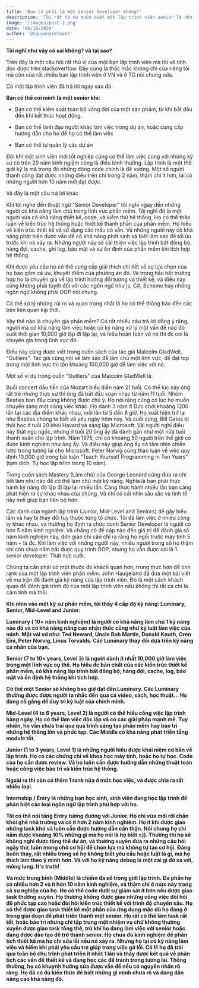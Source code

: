 ```yaml
---
title: 'Bạn có phải là một senior developer không?'
description: 'Tôi rất tò mò muốn biết một lập trình viên senior là như thế nào vì hiển nhiên chẳng có định nghĩa nào cho thuật ngữ này cả. Tôi đã tiến hành theo dõi các bạn trẻ độ tuổi từ 22-23 mà những người mà tự gọi mình là lập trình viên senior X hay lập trình viên senior Y. Với tôi một senior ít nhất phải có 10 năm kinh ngiệm trong lĩnh vực lập trình, đó là điều kiện cần để được coi là một senior. Và câu hỏi đặt ra ở đây là...'
image: '/images/post-2.png'
date: '06/10/2024'
author: '@nguyenvietmanh'
---
```


<strong>Tôi nghĩ như vậy có sai không? và tại sao?</strong>

Trên đây là một câu hỏi rất thú vị của một bạn lập trình viên mà tôi vô tình đọc được trên stackoverflow. Đây cũng là thắc mắc không chỉ của riêng tôi mà còn của rất nhiều bạn lập trình viên ở VN và ở TG nói chung nữa.

Có một lập trình viên đã trả lời ngay sau đó.

<strong>Bạn có thể coi mình là một senior khi:</strong>

- Bạn có thể kiểm soát toàn bộ vòng đời của một sản phẩm, từ khi bắt đầu đến khi kết thúc hoạt động.

- Bạn có thể lãnh đạo người khác làm việc trong dự án, hoặc cung cấp hướng dẫn cho họ để họ có thể làm việc

- Bạn có thể tự quản lý các dự án

Đôi khi một sinh viên mới tốt nghiệp cũng có thể làm việc cùng với những kỹ sư có trên 20 năm kinh ngiệm cũng là điều bình thường. Lập trình là một thế giới kỳ lạ mà trong đó những dòng code chính là đế vương. Một số người thành công đạt được những điều trên chỉ trong 2 năm, thậm chí ít hơn, lại có những người hơn 10 năm mới đạt được.

Và đây là một câu trả lời khác

Khi tôi nghe đến thuật ngữ "Senior Developer" tôi nghĩ ngay đến những người có khả năng làm chủ trong lĩnh vực phần mềm. Tôi nghĩ đó là một người vừa có khả năng thiết kế, code, và kiểm thử hệ thống. Họ có thể thảo luận về kiến trúc hệ thống hoặc thiết kế thành phần của phần mềm. Họ hiểu về kiến trúc thiết kế và sử dụng các mấu có sẵn. Và những người này có khả năng phát hiện được vấn đề có khả năng phát sinh và biết làm sao để tối ứu trước khi nó xảy ra. Những người này sẽ cải thiện việc lập trình bất đồng bộ, hàng đợi, cache, ghi log, bảo mật và sự ổn định của phần mềm khi tích hợp hệ thống.

Khi được yêu cầu họ có thể cung cấp giải thích chi tiết về sự lựa chọn của họ bao gồm cả ưu, khuyết điểm của phương án đó. Và trong hầu hết trường hợp họ là chuyên gia về lập trình hướng đối tượng và thiết kế, và điều này cũng không phải tuyệt đối với các ngôn ngữ như js, C#, Scheme hay những ngôn ngữ không phải OOP nói chung.

Có thể xử lý những rủi ro và quan trọng nhất là họ có thể thông báo đến các bên liên quan kịp thời.

Vậy thế nào là chuyên gia phần mềm? Có rất nhiều câu trả lời đồng ý rằng, người mà có khả năng làm việc hoặc có kỹ năng xử lý một vấn đề nào đó suốt thời gian 10,000 giờ lặp đi lặp lại, và hiểu hoàn toàn vè nó thì đc coi là chuyên gia trong lĩnh vực đó.

Điều này cũng được viết trong cuốn sách của tác giả Malcolm GladWell, "Outliers". Tác giả cũng nói về làm sao để làm chủ một lĩnh vực, để đạt top trong một lĩnh vực thì tốn khoảng 100,000 giờ để làm việc với nó.

Một số ví dụ trong cuốn "Outliers" của Malcolm GladWell là:

Buổi concert đầu tiền của Mozart biểu diễn năm 21 tuổi. Có thể lúc này ông rất trẻ nhưng thực sự thì ông đã bắt đầu soạn nhạc từ năm 11 tuổi.
Nhóm Beatles ban đầu cũng không được chú ý. Họ nói rằng cũng có lúc họ muốn chuyển sang một công việc khác. Họ dành 3 năm ở Đức chơi khoảng 1200 lần tại các địa điểm khác nhau, mỗi lần từ 5 đến 8 giờ. Họ xuất hiện trở lại như Beatles chúng ta biết và yêu ngày hôm nay.
Và cuối cùng, Bill Gates bị thôi học ở tuổi 20 khỏi Havard và sáng lập Microsoft. Vài người nghĩ điều này thật ngu ngốc, nhưng ở tuổi 20 ông ấy đã dành gần như một nửa tuổi thanh xuân cho lập trình. Năm 1975, chỉ có khoảng 50 người trên thế giới có được kinh nghiệm như ông ấy. Và điều này giúp ông ấy có tầm nhìn chiến lược trong tương lai cho Microsoft.
Peter Norvig cũng thảo luận về việc quy định 10,000 giờ trong bài luận “Teach Yourself Programming in Ten Years” (tạm dịch: Tự học lập trình trong 10 năm).

Trong cuốn sách Mastery (Làm chủ) của George Leonard cũng đưa ra chi tiết làm như nào để có thể làm chủ một kỹ năng. Nghĩa là bạn phải thực hành kỹ năng đó lặp đi lặp lại nhiều lần. Càng thực hành nhiều lần bạn càng phát hiện ra sự khác nhau của chúng. Và chỉ có cái nhìn sâu sắc và tinh tế này mới giúp bạn tiến bộ hơn.

Các danh của ngành lập trình (Junior, Mid-Level and Seniors) dễ gây hiểu lầm và hay bị thay đổi tùy thuộc từng tổ chức. Tôi đã làm việc ở nhiều công ty khác nhau, và thường họ định ra chức danh Senior Developer là người có hơn 5 năm kinh nghiệm. Và chẳng có đề cập nào đến giá trị để đánh giá số năm kinh nghiệm này, đơn giản chỉ cần chỉ ra rằng họ ngồi trước máy tính 5 năm + là đc. Khi làm việc với những người này, nhiều người trong số họ thậm chí còn chưa nắm bắt được quy trình OOP, nhưng họ vẫn được coi là 1 senior developer. Thật nực cười.

Chúng ta cần phải có một thước đo khách quan hơn, trung thực hơn để tính rank của một lập trình viên phần mềm. John Haugeland đã đưa một bài viết về ma trận để đánh giá kỹ năng của lập trình viên. Đó là một cách khách quan để đánh giá trình độ của một lập trình viên nếu không thì tất cả chỉ là cảm tính mà thôi.

<strong>Khi nhìn vào một kỹ sư phần mềm, tôi thấy 4 cấp độ kỹ năng: Luminary, Senior, Mid-Level and Junior:<strong>

Luminary ( 10+ năm kinh nghiệm) là người có khả năng làm chủ 1 kỹ năng nào đó và có khả năng nâng cao nhận thức cũng như kỷ luật làm việc của mình. Một vài vd như: Ted Neward, Uncle Bob Martin, Donald Knuth, Oren Eini, Peter Norvig, Linus Torvalds. Các Luminary thay đổi dựa trên kỹ năng cá nhân của bạn.

Senior (7 to 10+ years, Level 3) là người dành ít nhất 10,000 giờ làm việc trong một lĩnh vực cụ thể. Họ hiểu đc bản chất của các kiến trúc thiết kế phần mềm, có khả năng lập trình bất đồng bộ, hàng đợi, cache, log, bảo mật và ổn định hệ thống khi tích hợp.

Có thể một Senior sẽ không bao giờ đạt đến Luminary. Các Luminary thường được được người ta nhắc đến qua cá video, sách, học thuật... Họ đang cố gắng để duy trì kỷ luật của chính mình.

Mid-Level (4 to 6 years, Level 2) là người có thể hiểu công việc lập trình hàng ngày. Họ có thể làm việc độc lập và có các giải pháp mạnh mẽ. Tuy nhiên, họ vẫn chưa trải qua quá trình sáng tạo phần mềm hay bảo trì những hệ thống lớn và phức tạp. Các Middle có khả năng phát triển tầng module tốt.

Junior (1 to 3 years, Level 1) là những người hiểu được khái niệm cơ bản về lập trình. Họ có các chứng chỉ về khoa học máy tính, hoặc họ tự học. Code của họ cần được review. Và họ luôn cần được hướng dẫn những thuật toán hoặc công việc bảo trì và kiến trúc hệ thống.

Ngoài ra thì còn có thêm 1 rank nữa ở mức học việc, và được chia ra rất nhiều loại.

Internship / Entry là những bạn học sinh, sinh viên đang học lập trình để phân biệt các loại ngôn ngữ lập trình phù hợp với họ.

Tôi có thể nói tầng Entry tương đương với Junior. Họ chỉ vừa mới rời chân khỏi ghế nhà trường và có ít hơn 2 năm kinh nghiệm. Họ ít khi được giao những task khó và luôn cần được hướng dẫn cẩn thận. Nói chung họ chỉ nắm được khoảng 10% những gì mà họ nói là họ biết =)). Thường thì họ sẽ không nghĩ được tổng thể dự án, và thường xuyên đưa ra những câu hỏi ngây thơ, luôn mong chờ cơ hội để chọn lựa mà không tự tạo cơ hội. Đáng buồn thay, rất nhiều trong số họ không biết yêu cầu hoặc luật là gì, mà họ thích làm theo ý mình hơn. Và với họ kỹ năng debug là một cái gì đó xa vời, mông lung. It's truth!

Và mức trung bình (Middle) là chiếm đa số trong giới lập trình. Đa phần họ có nhiều hơn 2 và ít hơn 10 năm kinh nghiệm, và thậm chí ở mức này trong cả sự nghiệp của họ. Họ có thể code dưới sự giám sát ít hơn nếu được giao task thường xuyên. Họ thường không được giao những công việc đòi hỏi độ phức tạp cao hoặc đòi hỏi kiến trúc thiết kế với trình độ chuyên sâu. Họ có thể được giao task thiết kế một phần của ứng dụng mặc dù họ đang ở trong giai đoạn để phát triển thành một senior. Họ rất có thể làm task rất tốt, hoặc bảo trì nhưng chỉ tập trung một nhiệm vụ chứ không thường xuyên được giao task tổng thể, trừ khi họ đang làm việc với senior hoặc đang được đào tạo để trở thành senior. Họ chưa đủ kinh nghiệm để phân tích thiết kế mà họ chỉ sửa lỗi nếu nó xảy ra. Nhưng họ lại có kỹ năng làm việc và hiếm khi phải yêu cầu trợ giúp trong việc gỡ lỗi. Có lẽ họ đã trải qua toàn bộ chu trình phát triển ít nhất 1 lần và thấy được kết quả về phân tích các vấn đề thiết kế và đang học các để tránh trong tương lai. Thông thường, họ có khuynh hướng sửa được vấn đề nếu có nguyên nhân rõ ràng. Họ đã có đủ kiến thức để biết những gì mình chưa rõ và đang dần nâng cao khả năng đó.
